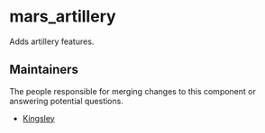 mars_artillery
===========
Adds artillery features.

## Maintainers
The people responsible for merging changes to this component or answering potential questions.
- [Kingsley](https://github.com/jameslkingsley)